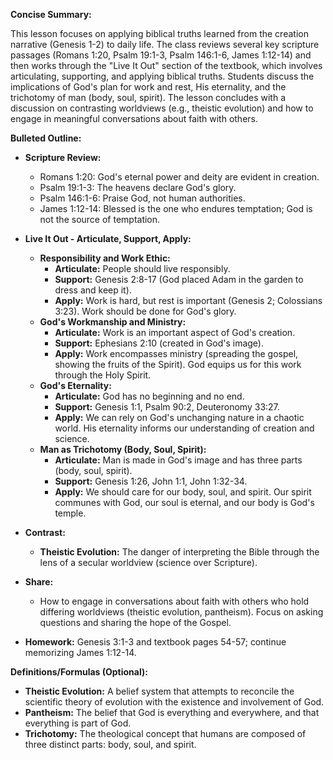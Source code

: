 **Concise Summary:**

This lesson focuses on applying biblical truths learned from the creation narrative (Genesis 1-2) to daily life.  The class reviews several key scripture passages (Romans 1:20, Psalm 19:1-3, Psalm 146:1-6, James 1:12-14) and then works through the "Live It Out" section of the textbook, which involves articulating, supporting, and applying biblical truths. Students discuss the implications of God's plan for work and rest, His eternality, and the trichotomy of man (body, soul, spirit). The lesson concludes with a discussion on contrasting worldviews (e.g., theistic evolution) and how to engage in meaningful conversations about faith with others.

**Bulleted Outline:**

* **Scripture Review:**
    * Romans 1:20: God's eternal power and deity are evident in creation.
    * Psalm 19:1-3: The heavens declare God's glory.
    * Psalm 146:1-6: Praise God, not human authorities.
    * James 1:12-14: Blessed is the one who endures temptation; God is not the source of temptation.

* **Live It Out - Articulate, Support, Apply:**
    * **Responsibility and Work Ethic:**
        * **Articulate:** People should live responsibly.
        * **Support:** Genesis 2:8-17 (God placed Adam in the garden to dress and keep it).
        * **Apply:** Work is hard, but rest is important (Genesis 2; Colossians 3:23).  Work should be done for God's glory.
    * **God's Workmanship and Ministry:**
        * **Articulate:** Work is an important aspect of God's creation.
        * **Support:** Ephesians 2:10 (created in God's image).
        * **Apply:**  Work encompasses ministry (spreading the gospel, showing the fruits of the Spirit). God equips us for this work through the Holy Spirit.
    * **God's Eternality:**
        * **Articulate:** God has no beginning and no end.
        * **Support:** Genesis 1:1, Psalm 90:2, Deuteronomy 33:27.
        * **Apply:** We can rely on God's unchanging nature in a chaotic world.  His eternality informs our understanding of creation and science.
    * **Man as Trichotomy (Body, Soul, Spirit):**
        * **Articulate:** Man is made in God's image and has three parts (body, soul, spirit).
        * **Support:** Genesis 1:26, John 1:1, John 1:32-34.
        * **Apply:**  We should care for our body, soul, and spirit.  Our spirit communes with God, our soul is eternal, and our body is God's temple.

* **Contrast:**
    * **Theistic Evolution:**  The danger of interpreting the Bible through the lens of a secular worldview (science over Scripture).

* **Share:**
    * How to engage in conversations about faith with others who hold differing worldviews (theistic evolution, pantheism).  Focus on asking questions and sharing the hope of the Gospel.

* **Homework:** Genesis 3:1-3 and textbook pages 54-57; continue memorizing James 1:12-14.

**Definitions/Formulas (Optional):**

* **Theistic Evolution:** A belief system that attempts to reconcile the scientific theory of evolution with the existence and involvement of God.
* **Pantheism:** The belief that God is everything and everywhere, and that everything is part of God.
* **Trichotomy:** The theological concept that humans are composed of three distinct parts: body, soul, and spirit.

